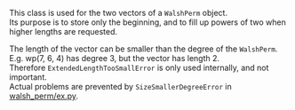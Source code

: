 This class is used for the two vectors of a `WalshPerm` object.<br>
Its purpose is to store only the beginning,
and to fill up powers of two when higher lengths are requested.

The length of the vector can be smaller than the degree of the `WalshPerm`.<br>
E.g. wp(7, 6, 4) has degree 3, but the vector has length 2.<br>
Therefore `ExtendedLengthTooSmallError` is only used internally, and not important.<br>
Actual problems are prevented by `SizeSmallerDegreeError` in [walsh_perm/ex.py](../../ex.py).